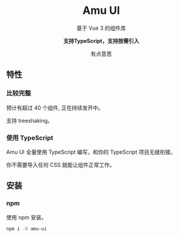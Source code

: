 
<h1 align="center">Amu UI</h1>
<p align="center">基于 Vue 3 的组件库</p>
<p align="center"><b>支持TypeScript，支持按需引入</b></p>
<p align="center">有点意思</p>


## 特性

### 比较完整

预计有超过 40 个组件, 正在持续发开中。

支持 treeshaking。

### 使用 TypeScript

Amu UI 全量使用 TypeScript 编写，和你的 TypeScript 项目无缝衔接。

你不需要导入任何 CSS 就能让组件正常工作。


## 安装

### npm

使用 npm 安装。

```bash
npm i -D amu-ui
```
